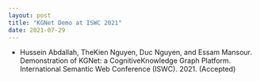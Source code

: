 ```yaml
---
layout: post
title: "KGNet Demo at ISWC 2021"
date: 2021-07-29
---
```


- Hussein Abdallah, TheKien Nguyen, Duc Nguyen, and Essam Mansour. Demonstration of KGNet: a CognitiveKnowledge Graph Platform. International Semantic Web Conference (ISWC). 2021. (Accepted)